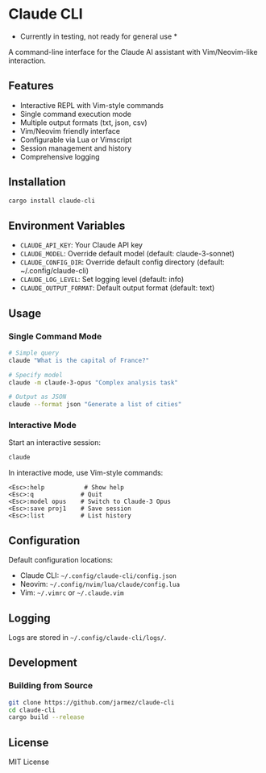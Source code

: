 # Claude CLI
* Currently in testing, not ready for general use *

A command-line interface for the Claude AI assistant with Vim/Neovim-like interaction.

## Features

- Interactive REPL with Vim-style commands
- Single command execution mode
- Multiple output formats (txt, json, csv)
- Vim/Neovim friendly interface
- Configurable via Lua or Vimscript
- Session management and history
- Comprehensive logging

## Installation

```bash
cargo install claude-cli
```

## Environment Variables

- `CLAUDE_API_KEY`: Your Claude API key
- `CLAUDE_MODEL`: Override default model (default: claude-3-sonnet)
- `CLAUDE_CONFIG_DIR`: Override default config directory (default: ~/.config/claude-cli)
- `CLAUDE_LOG_LEVEL`: Set logging level (default: info)
- `CLAUDE_OUTPUT_FORMAT`: Default output format (default: text)

## Usage

### Single Command Mode
```bash
# Simple query
claude "What is the capital of France?"

# Specify model
claude -m claude-3-opus "Complex analysis task"

# Output as JSON
claude --format json "Generate a list of cities"
```

### Interactive Mode
Start an interactive session:
```bash
claude
```

In interactive mode, use Vim-style commands:
```
<Esc>:help           # Show help
<Esc>:q             # Quit
<Esc>:model opus    # Switch to Claude-3 Opus
<Esc>:save proj1    # Save session
<Esc>:list          # List history
```

## Configuration

Default configuration locations:
- Claude CLI: `~/.config/claude-cli/config.json`
- Neovim: `~/.config/nvim/lua/claude/config.lua`
- Vim: `~/.vimrc` or `~/.claude.vim`

## Logging

Logs are stored in `~/.config/claude-cli/logs/`.

## Development

### Building from Source
```bash
git clone https://github.com/jarmez/claude-cli
cd claude-cli
cargo build --release
```

## License

MIT License
